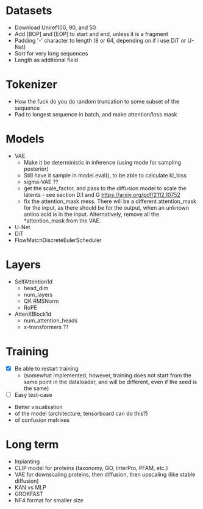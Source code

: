 # Datasets
- Download Uniref100, 90, and 50
- Add [BOP] and [EOP] to start and end, unless it is a fragment
- Padding '-' character to length (8 or 64, depending on if i use DiT or U-Net)
- Sort for very long sequences
- Length as additional field

# Tokenizer
- How the fuck do you do random truncation to some subset of the sequence
- Pad to longest sequence in batch, and make attention/loss mask

# Models
- VAE
    - Make it be deterministic in inference (using mode for sampling posterior)
    - Still have it sample in model.eval(), to be able to calculate kl_loss
    - sigma-VAE ??
    - get the scale_factor, and pass to the diffusion model to scale the latents - see section D.1 and G https://arxiv.org/pdf/2112.10752
    - fix the attention_mask mess. There will be a different attention_mask for the input, as there should be for the output, when an unknown amino acid is in the input. Alternatively, remove all the *attention_mask from the VAE.
- U-Net
- DiT
- FlowMatchDiscreteEulerScheduler

# Layers
- SelfAttention1d
    - head_dim
    - num_layers
    - QK RMSNorm
    - RoPE
- AttenXBlock1d
    - num_attention_heads
    - x-transformers ??

# Training
- [x] Be able to restart training 
    - (somewhat implemented, however, training does not start from the same point in the dataloader, and will be different, even if the seed is the same)
- [ ] Easy test-case
- Better visualisation
 - of the model (architecture, tensorboard can do this?)
 - of confusion matrixes

# Long term
- Inpianting
- CLIP model for proteins (taxonomy, GO, InterPro, PFAM, etc.)
- VAE for downscaling proteins, then diffusion, then upscaling (like stable diffusion)
- KAN vs MLP
- GROKFAST
- NF4 format for smaller size